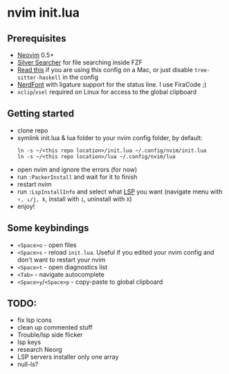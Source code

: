
# nvim init.lua

## Prerequisites

* [Neovim](http://neovim.io/) 0.5+
* [Silver Searcher](https://github.com/ggreer/the_silver_searcher) for file 
  searching inside FZF
* [Read this](https://github.com/tree-sitter/tree-sitter-haskell#building-on-macos) 
  if you are using this config on a Mac, or just disable `tree-sitter-haskell` 
  in the config
* [NerdFont](https://www.nerdfonts.com/font-downloads) with ligature support for
  the status line. I use FiraCode ;)
* `xclip`/`xsel` required on Linux for access to the global clipboard

## Getting started

* clone repo
* symlink init.lua & lua folder to your nvim config folder, by default:
  ```
  ln -s ~/<this repo location>/init.lua ~/.config/nvim/init.lua
  ln -s ~/<this repo location>/lua ~/.config/nvim/lua
  ```
* open nvim and ignore the errors (for now)
* run `:PackerInstall` and wait for it to finish
* restart nvim
* run `:LspInstallInfo` and select what [LSP](https://microsoft.github.io/language-server-protocol/)
  you want (navigate menu with `↑, ↓/j, k`, install with `i`, uninstall with `X`)
* enjoy!

## Some keybindings

* `<Space>o` - open files
* `<Space>s` - reload `init.lua`. Useful if you edited your nvim config and don't 
  want to restart your nvim
* `<Space>t` - open diagnostics list
* `<Tab>` - navigate autocomplete
* `<Space>y`/`<Space>p` - copy-paste to global clipboard


## TODO:

* fix lsp icons
* clean up commented stuff
* Trouble/lsp side flicker
* lsp keys
* research Neorg
* LSP servers installer only one array
* null-ls?
